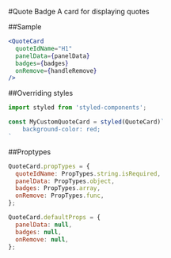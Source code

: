 #Quote Badge
A card for displaying quotes

##Sample

```jsx　
<QuoteCard
  quoteIdName="H1"
  panelData={panelData}
  badges={badges}
  onRemove={handleRemove}
/>
```
##Overriding styles

```jsx
import styled from 'styled-components';

const MyCustomQuoteCard = styled(QuoteCard)`
    background-color: red;
`
```

##Proptypes
```jsx
QuoteCard.propTypes = {
  quoteIdName: PropTypes.string.isRequired,
  panelData: PropTypes.object,
  badges: PropTypes.array,
  onRemove: PropTypes.func,
};

QuoteCard.defaultProps = {
  panelData: null,
  badges: null,
  onRemove: null,
};
```
